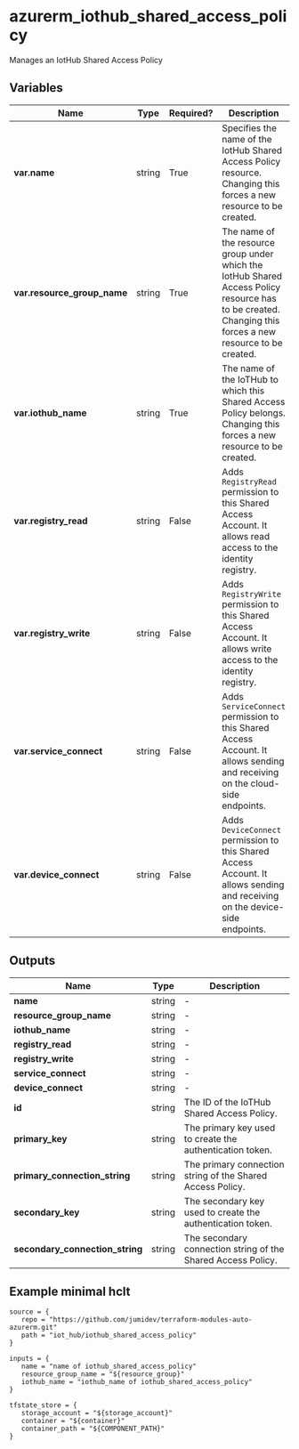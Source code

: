 # azurerm_iothub_shared_access_policy

Manages an IotHub Shared Access Policy

## Variables

| Name | Type | Required? |  Description |
| ---- | ---- | --------- |  ----------- |
| **var.name** | string | True | Specifies the name of the IotHub Shared Access Policy resource. Changing this forces a new resource to be created. | 
| **var.resource_group_name** | string | True | The name of the resource group under which the IotHub Shared Access Policy resource has to be created. Changing this forces a new resource to be created. | 
| **var.iothub_name** | string | True | The name of the IoTHub to which this Shared Access Policy belongs. Changing this forces a new resource to be created. | 
| **var.registry_read** | string | False | Adds `RegistryRead` permission to this Shared Access Account. It allows read access to the identity registry. | 
| **var.registry_write** | string | False | Adds `RegistryWrite` permission to this Shared Access Account. It allows write access to the identity registry. | 
| **var.service_connect** | string | False | Adds `ServiceConnect` permission to this Shared Access Account. It allows sending and receiving on the cloud-side endpoints. | 
| **var.device_connect** | string | False | Adds `DeviceConnect` permission to this Shared Access Account. It allows sending and receiving on the device-side endpoints. | 



## Outputs

| Name | Type | Description |
| ---- | ---- | --------- | 
| **name** | string  | - | 
| **resource_group_name** | string  | - | 
| **iothub_name** | string  | - | 
| **registry_read** | string  | - | 
| **registry_write** | string  | - | 
| **service_connect** | string  | - | 
| **device_connect** | string  | - | 
| **id** | string  | The ID of the IoTHub Shared Access Policy. | 
| **primary_key** | string  | The primary key used to create the authentication token. | 
| **primary_connection_string** | string  | The primary connection string of the Shared Access Policy. | 
| **secondary_key** | string  | The secondary key used to create the authentication token. | 
| **secondary_connection_string** | string  | The secondary connection string of the Shared Access Policy. | 

## Example minimal hclt

```hcl
source = {
   repo = "https://github.com/jumidev/terraform-modules-auto-azurerm.git" 
   path = "iot_hub/iothub_shared_access_policy" 
}

inputs = {
   name = "name of iothub_shared_access_policy" 
   resource_group_name = "${resource_group}" 
   iothub_name = "iothub_name of iothub_shared_access_policy" 
}

tfstate_store = {
   storage_account = "${storage_account}" 
   container = "${container}" 
   container_path = "${COMPONENT_PATH}" 
}


```